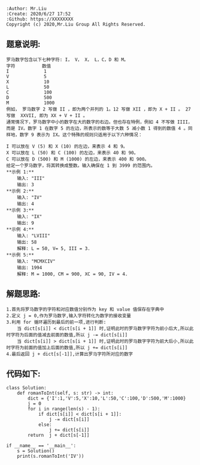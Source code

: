     :Author: Mr.Liu
    :Create: 2020/6/27 17:52
    :Github: https://XXXXXXXX
    Copyright (c) 2020,Mr.Liu Group All Rights Reserved.

## 题意说明:
    罗马数字包含以下七种字符: I， V， X， L，C，D 和 M。
    字符          数值
    I             1
    V             5
    X             10
    L             50
    C             100
    D             500
    M             1000
    例如， 罗马数字 2 写做 II ，即为两个并列的 1。12 写做 XII ，即为 X + II 。 27 写做  XXVII, 即为 XX + V + II 。
    通常情况下，罗马数字中小的数字在大的数字的右边。但也存在特例，例如 4 不写做 IIII，而是 IV。数字 1 在数字 5 的左边，所表示的数等于大数 5 减小数 1 得到的数值 4 。同样地，数字 9 表示为 IX。这个特殊的规则只适用于以下六种情况：
    
    I 可以放在 V (5) 和 X (10) 的左边，来表示 4 和 9。
    X 可以放在 L (50) 和 C (100) 的左边，来表示 40 和 90。 
    C 可以放在 D (500) 和 M (1000) 的左边，来表示 400 和 900。
    给定一个罗马数字，将其转换成整数。输入确保在 1 到 3999 的范围内。
    **示例 1:**
        输入: "III"
        输出: 3
    **示例 2:**
        输入: "IV"
        输出: 4
    **示例 3:**
        输入: "IX"
        输出: 9
    **示例 4:**
        输入: "LVIII"
        输出: 58
        解释: L = 50, V= 5, III = 3.
    **示例 5:**
        输入: "MCMXCIV"
        输出: 1994
        解释: M = 1000, CM = 900, XC = 90, IV = 4.

## 解题思路:
    1.首先将罗马数字的字符和对应数值分别作为 key 和 value 值保存在字典中
    2.定义 j = 0,作为罗马数字,输入字符转化为数字的接收变量
    3.利用 for 循环遍历到最后的前一项,进行判断:
        当 dict[s[i]] < dict[s[i + 1]] 时,证明此时的罗马数字字符为前小后大,所以此时字符为后面的值减去前面的数值,所以 j -= dict[s[i]]
        当 dict[s[i]] > dict[s[i + 1]] 时,证明此时的罗马数字字符为前大后小,所以此时字符为前面的值加上后面的数值,所以 j += dict[s[i]]
    4.最后返回 j + dict[s[-1]],计算出罗马字符所对应的数字

## 代码如下:
    class Solution:
        def romanToInt(self, s: str) -> int:
            dict = {'I':1,'V':5,'X':10,'L':50,'C':100,'D':500,'M':1000}
            j = 0
            for i in range(len(s) - 1):
                if dict[s[i]] < dict[s[i + 1]]:
                    j -= dict[s[i]]
                else:
                    j += dict[s[i]]
            return  j + dict[s[-1]]
    
    if __name__ == '__main__':
        s = Solution()
        print(s.romanToInt('IV'))